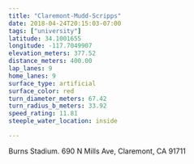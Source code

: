 ```yaml
---
title: "Claremont-Mudd-Scripps"
date: 2018-04-24T20:15:03-07:00
tags: ["university"]
latitude: 34.1001655
longitude: -117.7049907
elevation_meters: 377.52
distance_meters: 400.00
lap_lanes: 9
home_lanes: 9
surface_type: artificial
surface_color: red
turn_diameter_meters: 67.42
turn_radius_b_meters: 33.92
speed_rating: 11.81
steeple_water_location: inside

---
```

Burns Stadium. 690 N Mills Ave, Claremont, CA 91711
<!--more-->
